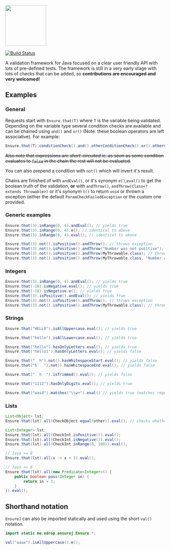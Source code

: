 
<img src="http://i.imgur.com/cYFDzZO.png" width="129px"/>

[![Build Status](https://travis-ci.org/xdrop/PassLock.svg?branch=master)](https://travis-ci.org/xdrop/passlock)

A validation framework for Java focused on a clear user friendly API with lots of pre-defined tests. The framework is still in a very early stage with lots of checks that can be added, so **contributions are encouraged and very welcomed!**

## Examples

### General

Requests start with `Ensure.that(T)` where `T` is the variable being validated. Depending on the variable type several condition checks are available and can be chained using `and()` and `or()` (Note: these boolean operators are left associative). For example:

```java
Ensure.that(T).conditionCheck().and().otherConditionCheck().or().otherConditionCheck().(...)
```

~~Also note that expressions are *short-circuited* ie. as soon as some condition evaluates to `false` in the chain the rest will not be evaluated.~~

You can also prepend a condition with `not()` which will invert it's result.

Chains are finished of with `andEval()`, or it's synonym `e()`,`eval()` to get the boolean truth of the validation, **or** with `andThrow()`, `andThrow(Class<? extends Throwable>)` or it's synonym `t()` to return `void` or thrown a exception (either the default `ParamCheckFailedException` or the custom one provided.

### Generic examples
```java
Ensure.that(3).inRange(0, 4).andEval(); // yields true
Ensure.that(3).inRange(0, 4).e(); // identical to above
Ensure.that(3).inRange(0, 4).eval(); // identical to above

Ensure.that(3).not().isPositive().andThrow(); // throws exception
Ensure.that(3).not().isPositive().andThrow("Number was not positive"); // throws default exception with custom message
Ensure.that(3).not().isPositive().andThrow(MyThrowable.class); // throws MyThrowable exception
Ensure.that(3).not().isPositive().andThrow(MyThrowable.class, "Number was not positive"); // throws MyThrowable exception with custom message
```

### Integers

```java
Ensure.that(3).inRange(0, 4).andEval(); // yields true
Ensure.that(-10).isNegative.eval(); // yields true
Ensure.that(-10).isNegative.e(); // yields true
Ensure.that(3).isPositive().andEval(); // yields true
Ensure.that(3).not().isPositive().andThrow(); // throws exception
Ensure.that(3).not().isPositive().andThrow(MyThrowable.class); // throws MyThrowable exception
```

### Strings

```java
Ensure.that("HELLO").isAllUppercase.eval(); // yields true

Ensure.that("hello").isAllLowercase.eval(); // yields true

Ensure.that("hello").hasOnlyLetters.eval(); // yields true
Ensure.that("hello1").hasOnlyLetters.eval(); // yields false

Ensure.that("  h").not().hasWhitespaceStart.eval(); // yields false
Ensure.that("h   ").not().hasWhitespaceEnd.eval(); // yields false

Ensure.that("  h  ").isTrimmed().eval(); // yields false

Ensure.that("1112").hasOnlyDigits.eval(); // yields true

Ensure.that("wasd").matches("\\w+").eval() // yields true (matches regex)
```

### Lists
```java
List<Object> lst;
Ensure.that(lst).all(CheckObject.equal(other)).eval(); // checks whether all list elements .equals(other)

List<Integer> lst;
Ensure.that(lst).all(CheckInt.isPositive()).eval();
Ensure.that(lst).all(CheckInt.isNegative()).eval();
Ensure.that(lst).all(CheckInt.inRange(0, 100)).eval();

// Java >= 8
Ensure.that(lst).all(x -> x > 3).eval();

// Java <= 8
Ensure.that(lst).all(new Predicate<Integer>() {
    public boolean pass(Integer in) {
        return in > 3;
    }
}).eval();
```

## Shorthand notation

`EnsureJ` can also be imported statically and used using the short `val()` notation.

```java
import static me.xdrop.ensurej.Ensure.*;

val("aaaa").isAllUppercase().e();
```
